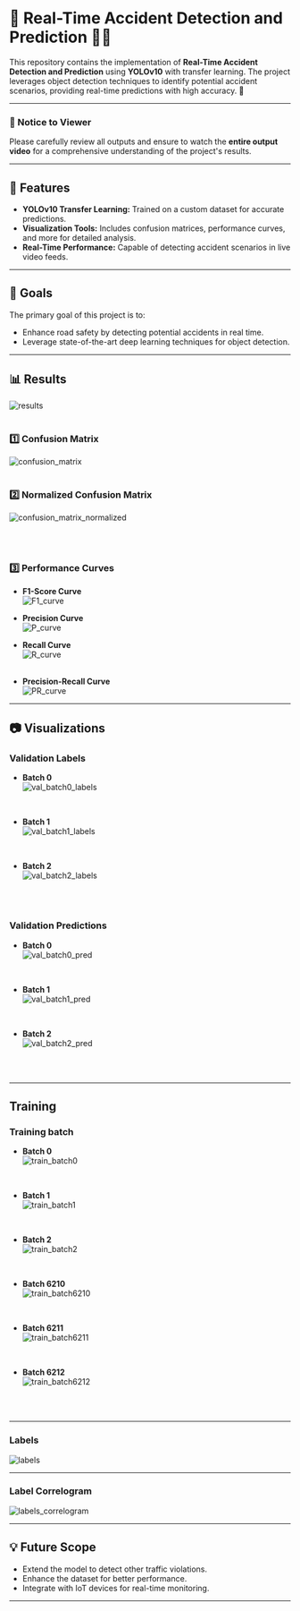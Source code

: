 # 🚦 Real-Time Accident Detection and Prediction 🚗💥

This repository contains the implementation of **Real-Time Accident Detection and Prediction** using **YOLOv10** with transfer learning. The project leverages object detection techniques to identify potential accident scenarios, providing real-time predictions with high accuracy. 🚀

---

### 🚨 Notice to Viewer  

Please carefully review all outputs and ensure to watch the **entire output video** for a comprehensive understanding of the project's results.  

---

## 📌 Features  
- **YOLOv10 Transfer Learning:** Trained on a custom dataset for accurate predictions.  
- **Visualization Tools:** Includes confusion matrices, performance curves, and more for detailed analysis.  
- **Real-Time Performance:** Capable of detecting accident scenarios in live video feeds.  

---

## 🎯 Goals  
The primary goal of this project is to:  
- Enhance road safety by detecting potential accidents in real time.  
- Leverage state-of-the-art deep learning techniques for object detection.  

---

## 📊 Results  

![results](https://github.com/user-attachments/assets/4763f5ec-2836-499c-ab92-f7f554767498)
<br><br>

### 1️⃣ Confusion Matrix  
 
![confusion_matrix](https://github.com/user-attachments/assets/79042684-c118-449d-a5cb-879d9fcc7672)
<br><br>

### 2️⃣ Normalized Confusion Matrix  
![confusion_matrix_normalized](https://github.com/user-attachments/assets/eec700fd-96f4-443c-b022-86fa967f9d13)  

<br><br>

### 3️⃣ Performance Curves  

- **F1-Score Curve**  
![F1_curve](https://github.com/user-attachments/assets/b8f63774-7d9f-4969-b745-df41291786cc) 
  <br>

- **Precision Curve**  
  ![P_curve](https://github.com/user-attachments/assets/6a2f5556-88a8-46df-8e21-57555045ed25) 
  <br>

- **Recall Curve**  
  ![R_curve](https://github.com/user-attachments/assets/92e027f1-2867-4329-8859-f8b3087029e9)  
  <br>

- **Precision-Recall Curve**  
  ![PR_curve](https://github.com/user-attachments/assets/e7c2b335-a262-45d3-ae9e-ca4a25c07d90)    

---

## 📷 Visualizations  

### Validation Labels  

- **Batch 0**  
  ![val_batch0_labels](https://github.com/user-attachments/assets/69dfa5f2-a968-4515-bdf6-48c5c57ec19d)  

  <br>

- **Batch 1**  
  ![val_batch1_labels](https://github.com/user-attachments/assets/09c56e8c-9fe2-4485-b24a-0e48198756d6)  

  <br>

- **Batch 2**  
  ![val_batch2_labels](https://github.com/user-attachments/assets/9b0dc91a-9e20-41bf-a6a7-aa0bf8af0fc1)  

  <br><br>

### Validation Predictions  

- **Batch 0**  
  ![val_batch0_pred](https://github.com/user-attachments/assets/149ae29f-c9ce-41ee-8898-730881fc7651)  

  <br>

- **Batch 1**  
  ![val_batch1_pred](https://github.com/user-attachments/assets/002597d6-65a2-4be5-8b95-9045bc7b9304)  

  <br>

- **Batch 2**  
  ![val_batch2_pred](https://github.com/user-attachments/assets/ff76ce82-4aff-4379-bca9-931d4260b2a7)

  <br><br>
---
## Training

### Training batch

- **Batch 0**  
  ![train_batch0](https://github.com/user-attachments/assets/da08a1e5-0091-48bb-8366-120605539786) 

  <br>

- **Batch 1**  
  ![train_batch1](https://github.com/user-attachments/assets/0b152186-3ea2-4833-be79-773bdbc27a3e) 

  <br>

- **Batch 2**  
  ![train_batch2](https://github.com/user-attachments/assets/a89b3555-5f86-4695-988e-1c5506818b49)

  <br> 

- **Batch 6210**  
 ![train_batch6210](https://github.com/user-attachments/assets/72cae5b2-4dae-4f6c-a7b1-955edd31b3e1)   

  <br>

- **Batch 6211**  
  ![train_batch6211](https://github.com/user-attachments/assets/826baf02-4dca-4008-86ec-432b93a4f268)  

  <br>

- **Batch 6212**  
  ![train_batch6212](https://github.com/user-attachments/assets/5f2adcf6-6c70-489c-98b3-a4a5c2ee8bb2)  

  <br><br>
---

### Labels
![labels](https://github.com/user-attachments/assets/91135f60-5f4b-459b-84ab-19275e7c12eb)
 
---

### Label Correlogram  
![labels_correlogram](https://github.com/user-attachments/assets/66abbc0f-51b9-415a-854d-4d9e4122f1f6)  

---

## 💡 Future Scope  
- Extend the model to detect other traffic violations.  
- Enhance the dataset for better performance.  
- Integrate with IoT devices for real-time monitoring.  

---
